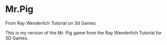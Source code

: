 # Mr.Pig
From Ray Wenderlich Tutorial on 3d Games

This is my version of the Mr. Pig game from the Ray Wenderlich Tutorial for 3D Games.
